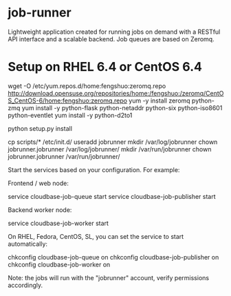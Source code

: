 job-runner
==========

Lightweight application created for running jobs on demand with a RESTful API interface and a scalable backend. Job queues are based on Zeromq.

Setup on RHEL 6.4 or CentOS 6.4
===============================

wget -O /etc/yum.repos.d/home:fengshuo:zeromq.repo http://download.opensuse.org/repositories/home:/fengshuo:/zeromq/CentOS_CentOS-6/home:fengshuo:zeromq.repo
yum -y install zeromq python-zmq
yum install -y python-flask python-netaddr python-six python-iso8601 python-eventlet
yum install -y python-d2to1

python setup.py install

cp scripts/* /etc/init.d/
useradd jobrunner
mkdir /var/log/jobrunner
chown jobrunner.jobrunner /var/log/jobrunner/ 
mkdir /var/run/jobrunner
chown jobrunner.jobrunner /var/run/jobrunner/ 

Start the services based on your configuration. For example:

Frontend / web node:

service cloudbase-job-queue start
service cloudbase-job-publisher start


Backend worker node:

service cloudbase-job-worker start


On RHEL, Fedora, CentOS, SL, you can set the service to start automatically:

chkconfig cloudbase-job-queue on
chkconfig cloudbase-job-publisher on
chkconfig cloudbase-job-worker on

Note: the jobs will run with the "jobrunner" account, verify permissions accordingly.

